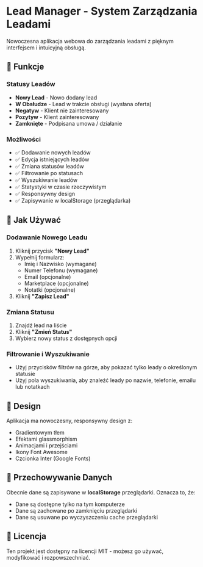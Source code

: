 # Lead Manager - System Zarządzania Leadami

Nowoczesna aplikacja webowa do zarządzania leadami z pięknym interfejsem i intuicyjną obsługą.

## 🚀 Funkcje

### Statusy Leadów
- **Nowy Lead** - Nowo dodany lead
- **W Obsłudze** - Lead w trakcie obsługi (wysłana oferta)
- **Negatyw** - Klient nie zainteresowany
- **Pozytyw** - Klient zainteresowany
- **Zamknięte** - Podpisana umowa / działanie

### Możliwości
- ✅ Dodawanie nowych leadów
- ✅ Edycja istniejących leadów
- ✅ Zmiana statusów leadów
- ✅ Filtrowanie po statusach
- ✅ Wyszukiwanie leadów
- ✅ Statystyki w czasie rzeczywistym
- ✅ Responsywny design
- ✅ Zapisywanie w localStorage (przeglądarka)

## 📱 Jak Używać

### Dodawanie Nowego Leadu
1. Kliknij przycisk **"Nowy Lead"**
2. Wypełnij formularz:
   - Imię i Nazwisko (wymagane)
   - Numer Telefonu (wymagane)
   - Email (opcjonalne)
   - Marketplace (opcjonalne)
   - Notatki (opcjonalne)
3. Kliknij **"Zapisz Lead"**

### Zmiana Statusu
1. Znajdź lead na liście
2. Kliknij **"Zmień Status"**
3. Wybierz nowy status z dostępnych opcji

### Filtrowanie i Wyszukiwanie
- Użyj przycisków filtrów na górze, aby pokazać tylko leady o określonym statusie
- Użyj pola wyszukiwania, aby znaleźć leady po nazwie, telefonie, emailu lub notatkach

## 🎨 Design

Aplikacja ma nowoczesny, responsywny design z:
- Gradientowym tłem
- Efektami glassmorphism
- Animacjami i przejściami
- Ikony Font Awesome
- Czcionka Inter (Google Fonts)

## 💾 Przechowywanie Danych

Obecnie dane są zapisywane w **localStorage** przeglądarki. Oznacza to, że:
- Dane są dostępne tylko na tym komputerze
- Dane są zachowane po zamknięciu przeglądarki
- Dane są usuwane po wyczyszczeniu cache przeglądarki

## 📄 Licencja

Ten projekt jest dostępny na licencji MIT - możesz go używać, modyfikować i rozpowszechniać.
